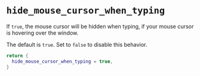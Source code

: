 # `hide_mouse_cursor_when_typing`

If `true`, the mouse cursor will be hidden when typing, if your mouse cursor is
hovering over the window.

The default is `true`. Set to `false` to disable this behavior.

```lua
return {
  hide_mouse_cursor_when_typing = true,
}
```
